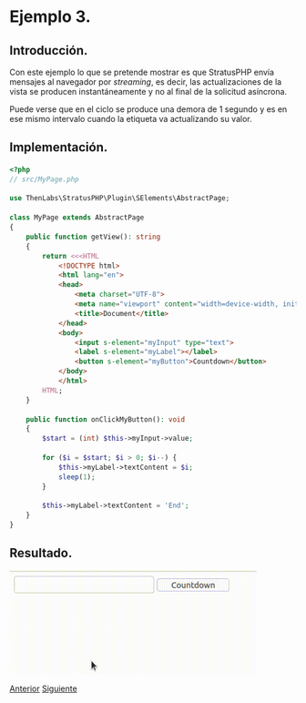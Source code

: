 
# Ejemplo 3.

## Introducción.

Con este ejemplo lo que se pretende mostrar es que StratusPHP envía mensajes al navegador por *streaming*, es decir, las actualizaciones de la vista se producen instantáneamente y no al final de la solicitud asíncrona.

Puede verse que en el ciclo se produce una demora de 1 segundo y es en ese mismo intervalo cuando la etiqueta va actualizando su valor.

## Implementación.

```php
<?php
// src/MyPage.php

use ThenLabs\StratusPHP\Plugin\SElements\AbstractPage;

class MyPage extends AbstractPage
{
    public function getView(): string
    {
        return <<<HTML
            <!DOCTYPE html>
            <html lang="en">
            <head>
                <meta charset="UTF-8">
                <meta name="viewport" content="width=device-width, initial-scale=1.0">
                <title>Document</title>
            </head>
            <body>
                <input s-element="myInput" type="text">
                <label s-element="myLabel"></label>
                <button s-element="myButton">Countdown</button>
            </body>
            </html>
        HTML;
    }

    public function onClickMyButton(): void
    {
        $start = (int) $this->myInput->value;

        for ($i = $start; $i > 0; $i--) {
            $this->myLabel->textContent = $i;
            sleep(1);
        }

        $this->myLabel->textContent = 'End';
    }
}
```

## Resultado.

![](result.gif)

<a class="float-left" href="../2/example.html">Anterior</a>
<a class="float-right" href="../4/example.html">Siguiente</a>